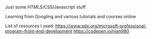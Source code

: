 Just some HTML5/CSS/Javascript stuff

Learning from Googling and various tutorials and courses online

List of resources I used:
https://www.edx.org/microsoft-professional-program-front-end-development
https://codepen.io/nian980
